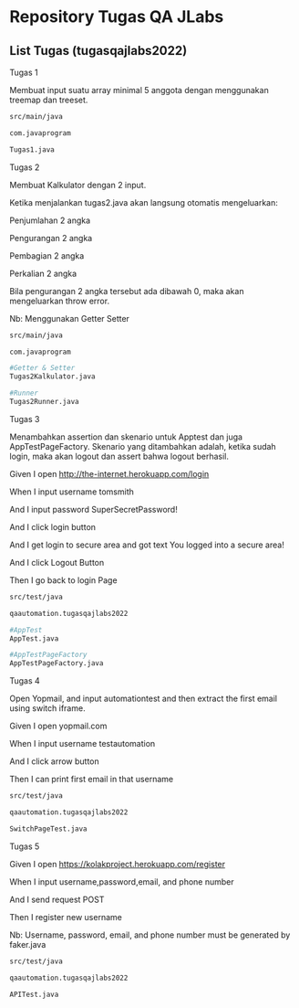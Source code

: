 # Repository Tugas QA JLabs

## List Tugas (tugasqajlabs2022)
Tugas 1

Membuat input suatu array minimal 5 anggota dengan menggunakan treemap dan treeset.

```bash
src/main/java

com.javaprogram

Tugas1.java
```
Tugas 2

Membuat Kalkulator dengan 2 input.

Ketika menjalankan tugas2.java akan langsung otomatis mengeluarkan:
 
Penjumlahan 2 angka

Pengurangan 2 angka

Pembagian 2 angka

Perkalian 2 angka

Bila pengurangan 2 angka tersebut ada dibawah 0, maka akan mengeluarkan throw error.

Nb: Menggunakan Getter Setter


```bash
src/main/java

com.javaprogram

#Getter & Setter
Tugas2Kalkulator.java 

#Runner
Tugas2Runner.java
```

Tugas 3

Menambahkan assertion dan skenario untuk Apptest dan juga AppTestPageFactory. Skenario yang ditambahkan adalah, ketika sudah login, maka akan logout dan assert bahwa logout berhasil.

Given I open http://the-internet.herokuapp.com/login

When I input username tomsmith

And I input password SuperSecretPassword!

And I click login button

And I get login to secure area and got text You logged into a secure area!

And I click Logout Button

Then I go back to login Page


```bash
src/test/java

qaautomation.tugasqajlabs2022

#AppTest
AppTest.java

#AppTestPageFactory
AppTestPageFactory.java
```

Tugas 4

Open Yopmail, and input automationtest and then extract the first email using switch iframe.

Given I open yopmail.com

When I input username testautomation

And I click arrow button

Then I can print first email in that username


```bash
src/test/java

qaautomation.tugasqajlabs2022

SwitchPageTest.java
```

Tugas 5

Given I open https://kolakproject.herokuapp.com/register

When I input username,password,email, and phone number

And I send request POST

Then I register new username

Nb: Username, password, email, and phone number must be generated by faker.java

```bash
src/test/java

qaautomation.tugasqajlabs2022

APITest.java
```
